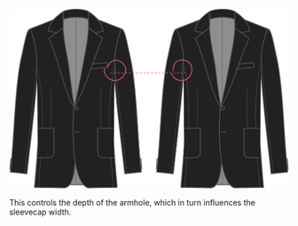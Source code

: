 
![Armhole depth factor](armholedepthfactor.svg)

This controls the depth of the armhole, which in turn influences the sleevecap width.